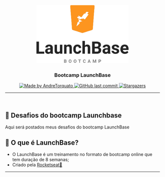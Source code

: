 <h1 align="center">
    <img alt="LaunchBase" src=".github/bootcamp-launchbase.png" width="300px" />
</h1>

<h3 align="center">
   Bootcamp LaunchBase
</h3>

<p align="center">
  <a href="https://www.linkedin.com/in/andretorquatoo/">
    <img alt="Made by AndreTorquato" src="https://img.shields.io/badge/made%20by-AndreTorquato-orange">
  </a>
  
  <a href="https://github.com/AndreTorquato/bootcamp-Launchbase/commits/master">
    <img alt="GitHub last commit" src="https://img.shields.io/github/last-commit/AndreTorquato/bootcamp-LaunchBase.svg">
  </a>

  	
  
  <a href="https://github.com/danistefanovic/build-your-own-x">
    <img alt="Stargazers" src="https://img.shields.io/github/stars/danistefanovic/build-your-own-x?style=social">
  </a>
	
</p>

<hr>
<br/>

## 🚀 Desafios do bootcamp Launchbase 

Aqui será postados meus desafios do bootcamp LaunchBase

## 🤔 O que é LaunchBase?

- O LaunchBase é um treinamento no formato de bootcamp online que tem duração de 8 semanas;
- Criado pela <a href="https://rocketseat.com.br/" target="_blank">Rocketseat💜
</h3>


---



